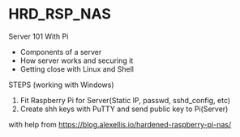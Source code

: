 # HRD_RSP_NAS

Server 101 With Pi
- Components of a server
- How server works and securing it
- Getting close with Linux and Shell

STEPS (working with Windows)
1. Fit Raspberry Pi for Server(Static IP, passwd, sshd_config, etc)
2. Create shh keys with PuTTY and send public key to Pi(Server) 

with help from
https://blog.alexellis.io/hardened-raspberry-pi-nas/
